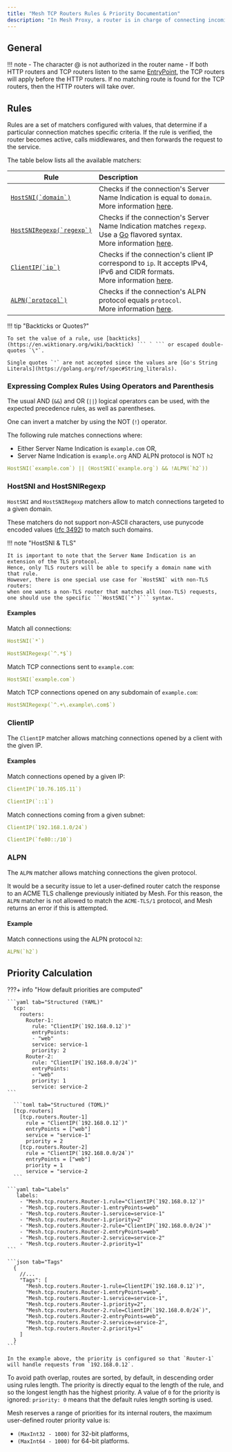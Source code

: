 ```yaml
---
title: "Mesh TCP Routers Rules & Priority Documentation"
description: "In Mesh Proxy, a router is in charge of connecting incoming requests to the Services that can handle them. Read the technical documentation."
---
```



## General 

!!! note
    - The character @ is not authorized in the router name
    - If both HTTP routers and TCP routers listen to the same [EntryPoint](../../../install-configuration/entrypoints.md), the TCP routers will apply before the HTTP routers. If no matching route is found for the TCP routers, then the HTTP routers will take over.

## Rules

Rules are a set of matchers configured with values, that determine if a particular connection matches specific criteria. If the rule is verified, the router becomes active, calls middlewares, and then forwards the request to the service.

The table below lists all the available matchers:

| Rule                                                        | Description                                                                                      |
|-------------------------------------------------------------|:-------------------------------------------------------------------------------------------------|
| [```HostSNI(`domain`)```](#hostsni-and-hostsniregexp)       | Checks if the connection's Server Name Indication is equal to `domain`.<br /> More information [here](#hostsni-and-hostsniregexp).                          |
| [```HostSNIRegexp(`regexp`)```](#hostsni-and-hostsniregexp) | Checks if the connection's Server Name Indication matches `regexp`.<br />Use a [Go](https://golang.org/pkg/regexp/) flavored syntax.<br /> More information [here](#hostsni-and-hostsniregexp). |
| [```ClientIP(`ip`)```](#clientip)                           | Checks if the connection's client IP correspond to `ip`. It accepts IPv4, IPv6 and CIDR formats.<br /> More information [here](#clientip). |
| [```ALPN(`protocol`)```](#alpn)                             | Checks if the connection's ALPN protocol equals `protocol`.<br /> More information [here](#alpn).          |

!!! tip "Backticks or Quotes?"

    To set the value of a rule, use [backticks](https://en.wiktionary.org/wiki/backtick) ``` ` ``` or escaped double-quotes `\"`.

    Single quotes `'` are not accepted since the values are [Go's String Literals](https://golang.org/ref/spec#String_literals).

### Expressing Complex Rules Using Operators and Parenthesis

The usual AND (`&&`) and OR (`||`) logical operators can be used, with the expected precedence rules,
as well as parentheses.

One can invert a matcher by using the NOT (`!`) operator.

The following rule matches connections where:

- Either Server Name Indication is `example.com` OR,
- Server Name Indication is `example.org` AND ALPN protocol is NOT `h2`

```yaml
HostSNI(`example.com`) || (HostSNI(`example.org`) && !ALPN(`h2`))
```

### HostSNI and HostSNIRegexp

`HostSNI` and `HostSNIRegexp` matchers allow to match connections targeted to a given domain.

These matchers do not support non-ASCII characters, use punycode encoded values ([rfc 3492](https://tools.ietf.org/html/rfc3492)) to match such domains.

!!! note "HostSNI & TLS"

    It is important to note that the Server Name Indication is an extension of the TLS protocol.
    Hence, only TLS routers will be able to specify a domain name with that rule.
    However, there is one special use case for `HostSNI` with non-TLS routers:
    when one wants a non-TLS router that matches all (non-TLS) requests,
    one should use the specific ```HostSNI(`*`)``` syntax.

#### Examples

Match all connections:

```yaml tab="HostSNI"
HostSNI(`*`)
```

```yaml tab="HostSNIRegexp"
HostSNIRegexp(`^.*$`)
```

Match TCP connections sent to `example.com`:

```yaml
HostSNI(`example.com`)
```

Match TCP connections opened on any subdomain of `example.com`:

```yaml
HostSNIRegexp(`^.+\.example\.com$`)
```

### ClientIP

The `ClientIP` matcher allows matching connections opened by a client with the given IP.

#### Examples

Match connections opened by a given IP:

```yaml tab="IPv4"
ClientIP(`10.76.105.11`)
```

```yaml tab="IPv6"
ClientIP(`::1`)
```

Match connections coming from a given subnet:

```yaml tab="IPv4"
ClientIP(`192.168.1.0/24`)
```

```yaml tab="IPv6"
ClientIP(`fe80::/10`)
```

### ALPN

The `ALPN` matcher allows matching connections the given protocol.

It would be a security issue to let a user-defined router catch the response to
an ACME TLS challenge previously initiated by Mesh.
For this reason, the `ALPN` matcher is not allowed to match the `ACME-TLS/1`
protocol, and Mesh returns an error if this is attempted.

#### Example

Match connections using the ALPN protocol `h2`:

```yaml
ALPN(`h2`)
```

## Priority Calculation

???+ info "How default priorities are computed"

    ```yaml tab="Structured (YAML)"
      tcp:
        routers:
          Router-1:
            rule: "ClientIP(`192.168.0.12`)"
            entryPoints:
            - "web"
            service: service-1
            priority: 2
          Router-2:
            rule: "ClientIP(`192.168.0.0/24`)"
            entryPoints:
            - "web"
            priority: 1
            service: service-2
    ```

      ```toml tab="Structured (TOML)"
      [tcp.routers]
        [tcp.routers.Router-1]
          rule = "ClientIP(`192.168.0.12`)"
          entryPoints = ["web"]
          service = "service-1"
          priority = 2
        [tcp.routers.Router-2]
          rule = "ClientIP(`192.168.0.0/24`)"
          entryPoints = ["web"]
          priority = 1
          service = "service-2
      ```

    ```yaml tab="Labels"
       labels:
        - "Mesh.tcp.routers.Router-1.rule="ClientIP(`192.168.0.12`)"
        - "Mesh.tcp.routers.Router-1.entryPoints=web"
        - "Mesh.tcp.routers.Router-1.service=service-1"
        - "Mesh.tcp.routers.Router-1.priority=2"
        - "Mesh.tcp.routers.Router-2.rule="ClientIP(`192.168.0.0/24`)"
        - "Mesh.tcp.routers.Router-2.entryPoints=web"
        - "Mesh.tcp.routers.Router-2.service=service-2"
        - "Mesh.tcp.routers.Router-2.priority=1"
    ```

    ```json tab="Tags"
      {
        //...
        "Tags": [
          "Mesh.tcp.routers.Router-1.rule=ClientIP(`192.168.0.12`)",
          "Mesh.tcp.routers.Router-1.entryPoints=web",
          "Mesh.tcp.routers.Router-1.service=service-1",
          "Mesh.tcp.routers.Router-1.priority=2",
          "Mesh.tcp.routers.Router-2.rule=ClientIP(`192.168.0.0/24`)",
          "Mesh.tcp.routers.Router-2.entryPoints=web",
          "Mesh.tcp.routers.Router-2.service=service-2",
          "Mesh.tcp.routers.Router-2.priority=1"
        ]
      }
    ```

    In the example above, the priority is configured so that `Router-1` will handle requests from `192.168.0.12`.

To avoid path overlap, routes are sorted, by default, in descending order using rules length.
The priority is directly equal to the length of the rule, and so the longest length has the highest priority.
A value of `0` for the priority is ignored: `priority: 0` means that the default rules length sorting is used.

Mesh reserves a range of priorities for its internal routers, the maximum user-defined router priority value is:

- `(MaxInt32 - 1000)` for 32-bit platforms,
- `(MaxInt64 - 1000)` for 64-bit platforms.
